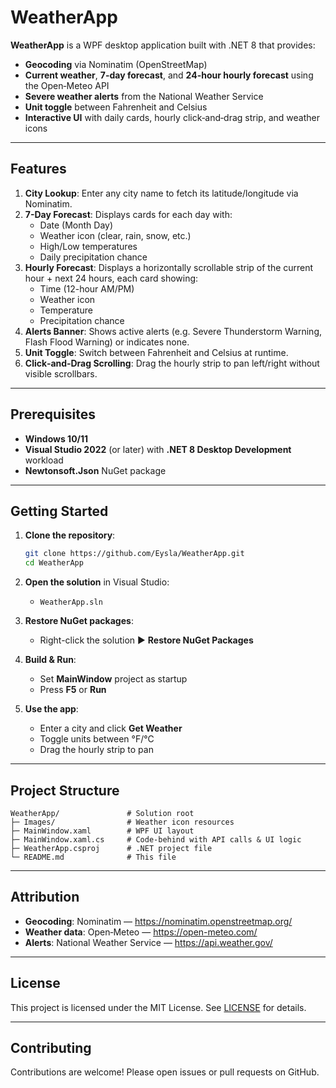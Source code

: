 # WeatherApp

**WeatherApp** is a WPF desktop application built with .NET 8 that provides:

- **Geocoding** via Nominatim (OpenStreetMap)
- **Current weather**, **7-day forecast**, and **24-hour hourly forecast** using the Open‑Meteo API
- **Severe weather alerts** from the National Weather Service
- **Unit toggle** between Fahrenheit and Celsius
- **Interactive UI** with daily cards, hourly click‑and‑drag strip, and weather icons

---

## Features

1. **City Lookup**: Enter any city name to fetch its latitude/longitude via Nominatim.
2. **7-Day Forecast**: Displays cards for each day with:
   - Date (Month Day)
   - Weather icon (clear, rain, snow, etc.)
   - High/Low temperatures
   - Daily precipitation chance
3. **Hourly Forecast**: Displays a horizontally scrollable strip of the current hour + next 24 hours, each card showing:
   - Time (12-hour AM/PM)
   - Weather icon
   - Temperature
   - Precipitation chance
4. **Alerts Banner**: Shows active alerts (e.g. Severe Thunderstorm Warning, Flash Flood Warning) or indicates none.
5. **Unit Toggle**: Switch between Fahrenheit and Celsius at runtime.
6. **Click‑and‑Drag Scrolling**: Drag the hourly strip to pan left/right without visible scrollbars.

---

## Prerequisites

- **Windows 10/11**
- **Visual Studio 2022** (or later) with **.NET 8 Desktop Development** workload
- **Newtonsoft.Json** NuGet package

---

## Getting Started

1. **Clone the repository**:
   ```bash
   git clone https://github.com/Eysla/WeatherApp.git
   cd WeatherApp
   ```

2. **Open the solution** in Visual Studio:
   - `WeatherApp.sln`

3. **Restore NuGet packages**:
   - Right-click the solution ▶ **Restore NuGet Packages**

4. **Build & Run**:
   - Set **MainWindow** project as startup
   - Press **F5** or **Run**

5. **Use the app**:
   - Enter a city and click **Get Weather**
   - Toggle units between °F/°C
   - Drag the hourly strip to pan

---

## Project Structure

```
WeatherApp/               # Solution root
├─ Images/                # Weather icon resources
├─ MainWindow.xaml        # WPF UI layout
├─ MainWindow.xaml.cs     # Code‑behind with API calls & UI logic
├─ WeatherApp.csproj      # .NET project file
└─ README.md              # This file
```

---

## Attribution

- **Geocoding**: Nominatim — https://nominatim.openstreetmap.org/  
- **Weather data**: Open‑Meteo — https://open-meteo.com/  
- **Alerts**: National Weather Service — https://api.weather.gov/

---

## License

This project is licensed under the MIT License. See [LICENSE](LICENSE.md) for details.

---

## Contributing

Contributions are welcome! Please open issues or pull requests on GitHub.
